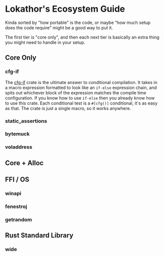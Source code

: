 
# Lokathor's Ecosystem Guide

Kinda sorted by "how portable" is the code, or maybe "how much setup does the code require" might be a good way to put it.

The first tier is "core only", and then each next tier is basically an extra thing you might need to handle in your setup.

## Core Only

### cfg-if

The [cfg-if](https://docs.rs/cfg-if) crate is the ultimate answer to conditional compilation. It takes in a macro expression formatted to look like an `if-else` expression chain, and spits out whichever block of the expression matches the compile time configuration. If you know how to use `if-else` then you already know how to use this crate. Each conditional test is a `#[cfg()]` conditional, it's as easy as that. The crate is just a single macro, so it works anywhere.

### static_assertions
### bytemuck
### voladdress

## Core + Alloc

## FFI / OS

### winapi
### fenestroj
### getrandom

## Rust Standard Library

### wide
